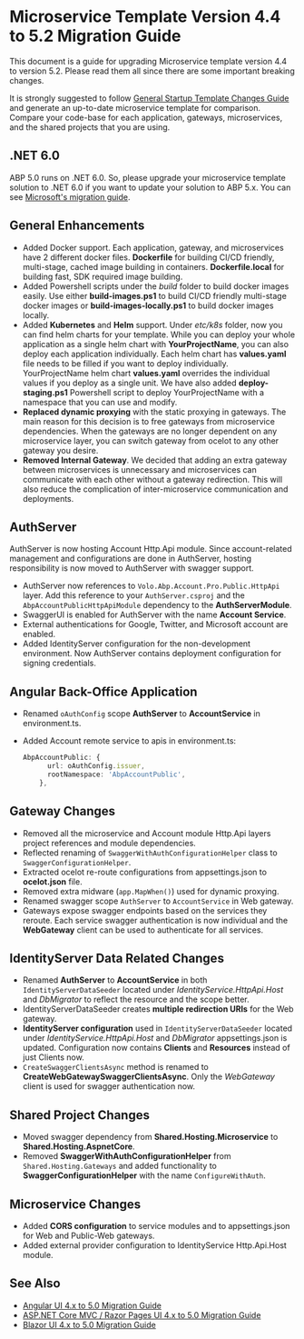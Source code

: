 # Microservice Template Version 4.4 to 5.2 Migration Guide

This document is a guide for upgrading Microservice template version 4.4 to version 5.2. Please read them all since there are some important breaking changes. 

 It is strongly suggested to follow [General Startup Template Changes Guide](https://github.com/abpframework/abp/blob/dev/docs/en/Migration-Guides/Upgrading-Startup-Template.md) and generate an up-to-date microservice template for comparison. Compare your code-base for each application, gateways, microservices, and the shared projects that you are using.

## .NET 6.0

ABP 5.0 runs on .NET 6.0. So, please upgrade your microservice template solution to .NET 6.0 if you want to update your solution to ABP 5.x. You can see [Microsoft's migration guide](https://docs.microsoft.com/en-us/aspnet/core/migration/50-to-60).

## General Enhancements

- Added Docker support. Each application, gateway, and microservices have 2 different docker files. **Dockerfile** for building CI/CD friendly, multi-stage, cached image building in containers. **Dockerfile.local** for building fast, SDK required image building. 
- Added Powershell scripts under the *build* folder to build docker images easily. Use either **build-images.ps1** to build CI/CD friendly multi-stage docker images or **build-images-locally.ps1**  to build docker images locally.
- Added **Kubernetes** and **Helm** support. Under *etc/k8s* folder, now you can find helm charts for your template. While you can deploy your whole application as a single helm chart with **YourProjectName**, you can also deploy each application individually. Each helm chart has **values.yaml** file needs to be filled if you want to deploy individually. YourProjectName helm chart **values.yaml** overrides the individual values if you deploy as a single unit. We have also added **deploy-staging.ps1** Powershell script to deploy YourProjectName with a namespace that you can use and modify.
- **Replaced dynamic proxying** with the static proxying in gateways. The main reason for this decision is to free gateways from microservice dependencies. When the gateways are no longer dependent on any microservice layer, you can switch gateway from ocelot to any other gateway you desire. 
- **Removed Internal Gateway**. We decided that adding an extra gateway between microservices is unnecessary and microservices can communicate with each other without a gateway redirection. This will also reduce the complication of inter-microservice communication and deployments.

## AuthServer

AuthServer is now hosting Account Http.Api module. Since account-related management and configurations are done in AuthServer, hosting responsibility is now moved to AuthServer with swagger support.

- AuthServer now references to `Volo.Abp.Account.Pro.Public.HttpApi` layer. Add this reference to your `AuthServer.csproj` and the `AbpAccountPublicHttpApiModule` dependency to the **AuthServerModule**.
- SwaggerUI is enabled for AuthServer with the name **Account Service**.
- External authentications for Google, Twitter, and Microsoft account are enabled. 
- Added IdentityServer configuration for the non-development environment. Now AuthServer contains deployment configuration for signing credentials.

## Angular Back-Office Application

- Renamed `oAuthConfig` scope **AuthServer** to **AccountService** in environment.ts.

- Added Account remote service to apis in environment.ts:

  ```typescript
  AbpAccountPublic: {
        url: oAuthConfig.issuer,
        rootNamespace: 'AbpAccountPublic',
      },
  ```

  

## Gateway Changes

- Removed all the microservice and Account module Http.Api layers project references and module dependencies.
- Reflected renaming of `SwaggerWithAuthConfigurationHelper` class to `SwaggerConfigurationHelper`. 
- Extracted ocelot re-route configurations from appsettings.json to **ocelot.json** file.
- Removed extra midware (`app.MapWhen()`) used for dynamic proxying.
- Renamed swagger scope `AuthServer` to `AccountService` in Web gateway.
- Gateways expose swagger endpoints based on the services they reroute. Each service swagger authentication is now individual and the **WebGateway** client can be used to authenticate for all services.

## IdentityServer Data Related Changes

- Renamed **AuthServer** to **AccountService** in both `IdentityServerDataSeeder` located under *IdentityService.HttpApi.Host* and *DbMigrator* to reflect the resource and the scope better.
- IdentityServerDataSeeder creates **multiple redirection URIs** for the Web gateway.
- **IdentityServer configuration** used in `IdentityServerDataSeeder` located under *IdentityService.HttpApi.Host* and *DbMigrator* appsettings.json is updated. Configuration now contains **Clients** and **Resources** instead of just Clients now.
- `CreateSwaggerClientsAsync` method is renamed to **CreateWebGatewaySwaggerClientsAsync**. Only the *WebGateway* client is used for swagger authentication now.

## Shared Project Changes

- Moved swagger dependency from **Shared.Hosting.Microservice** to **Shared.Hosting.AspnetCore**.
- Removed **SwaggerWithAuthConfigurationHelper** from `Shared.Hosting.Gateways` and added functionality to **SwaggerConfigurationHelper** with the name `ConfigureWithAuth`.

## Microservice Changes

- Added **CORS configuration** to service modules and to appsettings.json for Web and Public-Web gateways.
- Added external provider configuration to IdentityService Http.Api.Host module.

## See Also

* [Angular UI 4.x to 5.0 Migration Guide](https://github.com/abpframework/abp/blob/dev/docs/en/Migration-Guides/Abp-5_0-Angular.md)
* [ASP.NET Core MVC / Razor Pages UI 4.x to 5.0 Migration Guide](https://github.com/abpframework/abp/blob/dev/docs/en/Migration-Guides/Abp-5-0-MVC.md)
* [Blazor UI 4.x to 5.0 Migration Guide](https://github.com/abpframework/abp/blob/dev/docs/en/Migration-Guides/Abp-5-0-Blazor.md)
